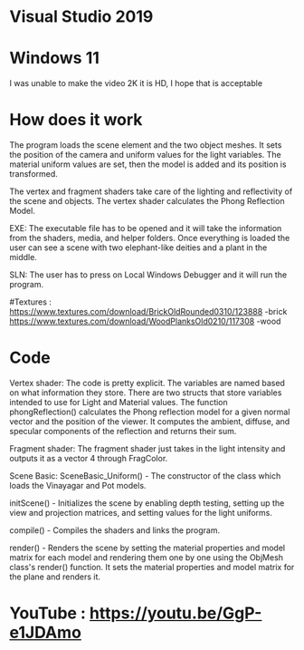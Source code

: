 # Visual Studio 2019
# Windows 11

I was unable to make the video 2K it is HD, I hope that is acceptable

# How does it work

The program loads the scene element and the two object meshes. It sets the position of the camera and uniform values for the light variables. The material uniform values are set, then the model is added and its position is transformed. 

The vertex and fragment shaders take care of the lighting and reflectivity of the scene and objects. The vertex shader calculates the Phong Reflection Model. 

EXE: The executable file has to be opened and it will take the information from the shaders, media, and helper folders. Once everything is loaded the user can see a scene with two elephant-like deities and a plant in the middle.

SLN: The user has to press on Local Windows Debugger and it will run the program. 

#Textures :
https://www.textures.com/download/BrickOldRounded0310/123888 -brick
https://www.textures.com/download/WoodPlanksOld0210/117308 -wood


# Code

Vertex shader:
The code is pretty explicit. The variables are named based on what information they store. There are two structs that store variables intended to use for Light and Material values.
The function phongReflection() calculates the Phong reflection model for a given normal vector and the position of the viewer. It computes the ambient, diffuse, and specular components of the reflection and returns their sum.

Fragment shader:
The fragment shader just takes in the light intensity and outputs it as a vector 4 through FragColor.

Scene Basic:
SceneBasic_Uniform() - The constructor of the class which loads the Vinayagar and Pot models.

initScene() - Initializes the scene by enabling depth testing, setting up the view and projection matrices, and setting values for the light uniforms.

compile() - Compiles the shaders and links the program.

render() - Renders the scene by setting the material properties and model matrix for each model and rendering them one by one using the ObjMesh class's render() function. It sets the material properties and model matrix for the plane and renders it.

# YouTube : https://youtu.be/GgP-e1JDAmo 